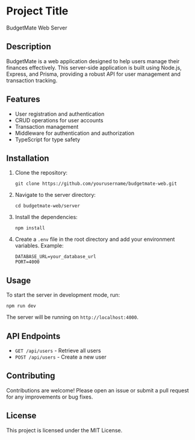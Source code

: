 # Project Title

BudgetMate Web Server

## Description

BudgetMate is a web application designed to help users manage their finances effectively. This server-side application is built using Node.js, Express, and Prisma, providing a robust API for user management and transaction tracking.

## Features

- User registration and authentication
- CRUD operations for user accounts
- Transaction management
- Middleware for authentication and authorization
- TypeScript for type safety

## Installation

1. Clone the repository:

   ```
   git clone https://github.com/yourusername/budgetmate-web.git
   ```

2. Navigate to the server directory:

   ```
   cd budgetmate-web/server
   ```

3. Install the dependencies:

   ```
   npm install
   ```

4. Create a `.env` file in the root directory and add your environment variables. Example:
   ```
   DATABASE_URL=your_database_url
   PORT=4000
   ```

## Usage

To start the server in development mode, run:

```
npm run dev
```

The server will be running on `http://localhost:4000`.

## API Endpoints

- `GET /api/users` - Retrieve all users
- `POST /api/users` - Create a new user

## Contributing

Contributions are welcome! Please open an issue or submit a pull request for any improvements or bug fixes.

## License

This project is licensed under the MIT License.
